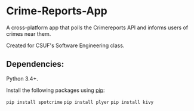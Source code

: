 # Crime-Reports-App
A cross-platform app that polls the Crimereports API and informs users of crimes near them.

Created for CSUF's Software Engineering class.

## Dependencies:

Python 3.4+.

Install the following packages using [pip](https://pip.pypa.io/en/stable/installing/):

`pip install spotcrime`
`pip install plyer`
`pip install kivy`
